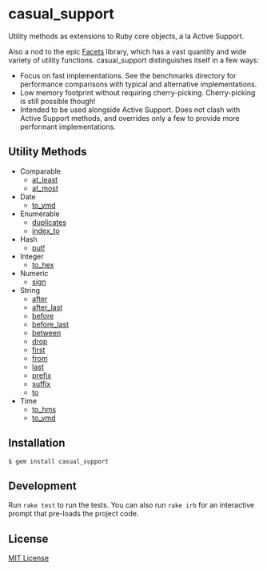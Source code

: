 # casual_support

Utility methods as extensions to Ruby core objects, a la Active Support.

Also a nod to the epic [Facets] library, which has a vast quantity and
wide variety of utility functions.  casual_support distinguishes itself
in a few ways:

- Focus on fast implementations.  See the benchmarks directory for
  performance comparisons with typical and alternative implementations.
- Low memory footprint without requiring cherry-picking.  Cherry-picking
  is still possible though!
- Intended to be used alongside Active Support.  Does not clash with
  Active Support methods, and overrides only a few to provide more
  performant implementations.

[Facets]: https://github.com/rubyworks/facets


## Utility Methods

- Comparable
  - [at_least](http://www.rubydoc.info/gems/casual_support/Comparable%3Aat_least)
  - [at_most](http://www.rubydoc.info/gems/casual_support/Comparable%3Aat_most)
- Date
  - [to_ymd](http://www.rubydoc.info/gems/casual_support/Date%3Ato_ymd)
- Enumerable
  - [duplicates](http://www.rubydoc.info/gems/casual_support/Enumerable%3Aduplicates)
  - [index_to](http://www.rubydoc.info/gems/casual_support/Enumerable%3Aindex_to)
- Hash
  - [put!](http://www.rubydoc.info/gems/casual_support/Hash%3Aput%21)
- Integer
  - [to_hex](http://www.rubydoc.info/gems/casual_support/Integer%3Ato_hex)
- Numeric
  - [sign](http://www.rubydoc.info/gems/casual_support/Numeric%3Asign)
- String
  - [after](http://www.rubydoc.info/gems/casual_support/String%3Aafter)
  - [after_last](http://www.rubydoc.info/gems/casual_support/String%3Aafter_last)
  - [before](http://www.rubydoc.info/gems/casual_support/String%3Abefore)
  - [before_last](http://www.rubydoc.info/gems/casual_support/String%3Abefore_last)
  - [between](http://www.rubydoc.info/gems/casual_support/String%3Abetween)
  - [drop](http://www.rubydoc.info/gems/casual_support/String%3Adrop)
  - [first](http://www.rubydoc.info/gems/casual_support/String%3Afirst)
  - [from](http://www.rubydoc.info/gems/casual_support/String%3Afrom)
  - [last](http://www.rubydoc.info/gems/casual_support/String%3Alast)
  - [prefix](http://www.rubydoc.info/gems/casual_support/String%3Aprefix)
  - [suffix](http://www.rubydoc.info/gems/casual_support/String%3Asuffix)
  - [to](http://www.rubydoc.info/gems/casual_support/String%3Ato)
- Time
  - [to_hms](http://www.rubydoc.info/gems/casual_support/Time%3Ato_hms)
  - [to_ymd](http://www.rubydoc.info/gems/casual_support/Time%3Ato_ymd)


## Installation

    $ gem install casual_support


## Development

Run `rake test` to run the tests.  You can also run `rake irb` for an
interactive prompt that pre-loads the project code.


## License

[MIT License](http://opensource.org/licenses/MIT)
